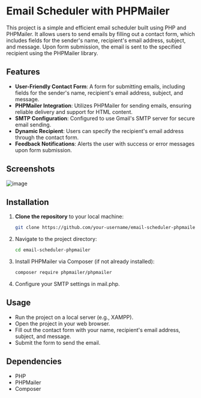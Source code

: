 # Email Scheduler with PHPMailer

This project is a simple and efficient email scheduler built using PHP and PHPMailer. It allows users to send emails by filling out a contact form, which includes fields for the sender's name, recipient's email address, subject, and message. Upon form submission, the email is sent to the specified recipient using the PHPMailer library.

## Features

- **User-Friendly Contact Form**: A form for submitting emails, including fields for the sender's name, recipient's email address, subject, and message.
- **PHPMailer Integration**: Utilizes PHPMailer for sending emails, ensuring reliable delivery and support for HTML content.
- **SMTP Configuration**: Configured to use Gmail's SMTP server for secure email sending.
- **Dynamic Recipient**: Users can specify the recipient's email address through the contact form.
- **Feedback Notifications**: Alerts the user with success or error messages upon form submission.

## Screenshots
![image](https://github.com/user-attachments/assets/6d40ba44-e8bc-44a5-b5fe-bdfee97051a8)

## Installation

1. **Clone the repository** to your local machine:
   ```bash
   git clone https://github.com/your-username/email-scheduler-phpmailer.git

2. Navigate to the project directory:
   ```bash
   cd email-scheduler-phpmailer

3. Install PHPMailer via Composer (if not already installed):
   ```bash
   composer require phpmailer/phpmailer

4. Configure your SMTP settings in mail.php.

## Usage
- Run the project on a local server (e.g., XAMPP).
- Open the project in your web browser.
- Fill out the contact form with your name, recipient's email address, subject, and message.
- Submit the form to send the email.
  
## Dependencies
- PHP
- PHPMailer
- Composer
